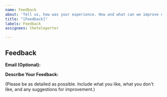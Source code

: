 ```yaml
---
name: Feedback
about: 'Tell us, how was your experience. How and what can we improve on? '
title: "[Feedback]"
labels: Feedback
assignees: theteleporter

---
```


## Feedback

**Email (Optional):**

**Describe Your Feedback:** 

(Please be as detailed as possible. Include what you like, what you don't like, and any suggestions for improvement.)
